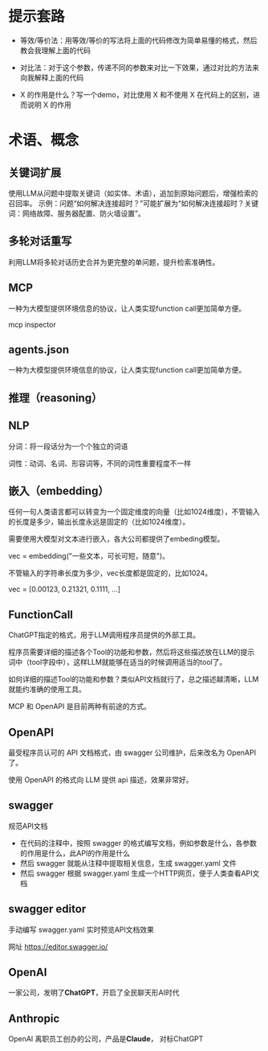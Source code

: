 # 提示套路

- 等效/等价法：用等效/等价的写法将上面的代码修改为简单易懂的格式，然后教会我理解上面的代码
- 对比法：对于这个参数，传递不同的参数来对比一下效果，通过对比的方法来向我解释上面的代码

- X 的作用是什么？写一个demo，对比使用 X 和不使用 X 在代码上的区别，进而说明 X 的作用









# 术语、概念

## 关键词扩展

使用LLM从问题中提取关键词（如实体、术语），追加到原始问题后，增强检索的召回率。
示例：问题“如何解决连接超时？”可能扩展为“如何解决连接超时？关键词：网络故障、服务器配置、防火墙设置”。

## 多轮对话重写

利用LLM将多轮对话历史合并为更完整的单问题，提升检索准确性。

## MCP

一种为大模型提供环境信息的协议，让人类实现function call更加简单方便。

mcp inspector

## agents.json

一种为大模型提供环境信息的协议，让人类实现function call更加简单方便。

## 推理（reasoning）

## NLP

分词：将一段话分为一个个独立的词语

词性：动词、名词、形容词等，不同的词性重要程度不一样

## 嵌入（embedding）

任何一句人类语言都可以转变为一个固定维度的向量（比如1024维度），不管输入的长度是多少，输出长度永远是固定的（比如1024维度）。

需要使用大模型对文本进行嵌入，各大公司都提供了embeding模型。

vec = embedding("一些文本，可长可短，随意")。

不管输入的字符串长度为多少，vec长度都是固定的，比如1024。

vec = [0.00123, 0.21321, 0.1111, ...]

## FunctionCall

ChatGPT指定的格式，用于LLM调用程序员提供的外部工具。

程序员需要详细的描述各个Tool的功能和参数，然后将这些描述放在LLM的提示词中（tool字段中），这样LLM就能够在适当的时候调用适当的tool了。

如何详细的描述Tool的功能和参数？类似API文档就行了，总之描述越清晰，LLM就能约准确的使用工具。

MCP 和 OpenAPI 是目前两种有前途的方式。

## OpenAPI

最受程序员认可的 API 文档格式，由 swagger 公司维护，后来改名为 OpenAPI 了。

使用 OpenAPI 的格式向 LLM 提供 api 描述，效果非常好。

## swagger

规范API文档

- 在代码的注释中，按照 swagger 的格式编写文档，例如参数是什么，各参数的作用是什么，此API的作用是什么
- 然后 swagger 就能从注释中提取相关信息，生成 swagger.yaml 文件
- 然后 swagger 根据 swagger.yaml 生成一个HTTP网页，便于人类查看API文档

## swagger editor

手动编写 swagger.yaml 实时预览API文档效果

网址 https://editor.swagger.io/

## OpenAI

一家公司，发明了**ChatGPT**，开启了全民聊天形AI时代

## Anthropic

OpenAI 离职员工创办的公司，产品是**Claude**， 对标ChatGPT